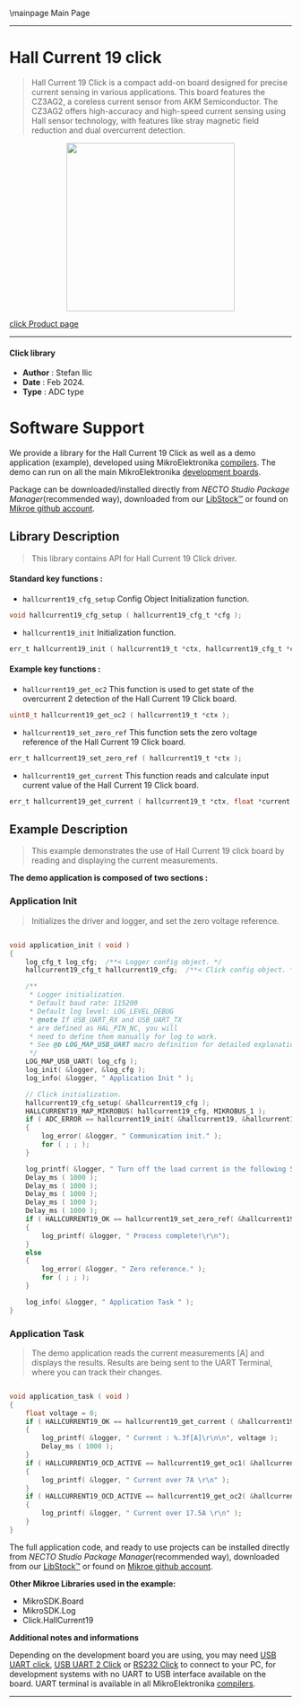 \mainpage Main Page

---
# Hall Current 19 click

> Hall Current 19 Click is a compact add-on board designed for precise current sensing in various applications. This board features the CZ3AG2, a coreless current sensor from AKM Semiconductor. The CZ3AG2 offers high-accuracy and high-speed current sensing using Hall sensor technology, with features like stray magnetic field reduction and dual overcurrent detection.

<p align="center">
  <img src="https://download.mikroe.com/images/click_for_ide/hallcurrent19_click.png" height=300px>
</p>

[click Product page](https://www.mikroe.com/hall-current-19-click)

---


#### Click library

- **Author**        : Stefan Ilic
- **Date**          : Feb 2024.
- **Type**          : ADC type


# Software Support

We provide a library for the Hall Current 19 Click
as well as a demo application (example), developed using MikroElektronika
[compilers](https://www.mikroe.com/necto-studio).
The demo can run on all the main MikroElektronika [development boards](https://www.mikroe.com/development-boards).

Package can be downloaded/installed directly from *NECTO Studio Package Manager*(recommended way), downloaded from our [LibStock&trade;](https://libstock.mikroe.com) or found on [Mikroe github account](https://github.com/MikroElektronika/mikrosdk_click_v2/tree/master/clicks).

## Library Description

> This library contains API for Hall Current 19 Click driver.

#### Standard key functions :

- `hallcurrent19_cfg_setup` Config Object Initialization function.
```c
void hallcurrent19_cfg_setup ( hallcurrent19_cfg_t *cfg );
```

- `hallcurrent19_init` Initialization function.
```c
err_t hallcurrent19_init ( hallcurrent19_t *ctx, hallcurrent19_cfg_t *cfg );
```

#### Example key functions :

- `hallcurrent19_get_oc2` This function is used to get state of the overcurrent 2 detection of the Hall Current 19 Click board.
```c
uint8_t hallcurrent19_get_oc2 ( hallcurrent19_t *ctx );
```

- `hallcurrent19_set_zero_ref` This function sets the zero voltage reference of the Hall Current 19 Click board.
```c
err_t hallcurrent19_set_zero_ref ( hallcurrent19_t *ctx );
```

- `hallcurrent19_get_current` This function reads and calculate input current value of the Hall Current 19 Click board.
```c
err_t hallcurrent19_get_current ( hallcurrent19_t *ctx, float *current );
```

## Example Description

> This example demonstrates the use of Hall Current 19 click board
  by reading and displaying the current measurements.

**The demo application is composed of two sections :**

### Application Init

> Initializes the driver and logger, and set the zero voltage reference.

```c

void application_init ( void )
{
    log_cfg_t log_cfg;  /**< Logger config object. */
    hallcurrent19_cfg_t hallcurrent19_cfg;  /**< Click config object. */

    /** 
     * Logger initialization.
     * Default baud rate: 115200
     * Default log level: LOG_LEVEL_DEBUG
     * @note If USB_UART_RX and USB_UART_TX 
     * are defined as HAL_PIN_NC, you will 
     * need to define them manually for log to work. 
     * See @b LOG_MAP_USB_UART macro definition for detailed explanation.
     */
    LOG_MAP_USB_UART( log_cfg );
    log_init( &logger, &log_cfg );
    log_info( &logger, " Application Init " );

    // Click initialization.
    hallcurrent19_cfg_setup( &hallcurrent19_cfg );
    HALLCURRENT19_MAP_MIKROBUS( hallcurrent19_cfg, MIKROBUS_1 );
    if ( ADC_ERROR == hallcurrent19_init( &hallcurrent19, &hallcurrent19_cfg ) )
    {
        log_error( &logger, " Communication init." );
        for ( ; ; );
    }

    log_printf( &logger, " Turn off the load current in the following 5 sec.\r\n" );
    Delay_ms ( 1000 );
    Delay_ms ( 1000 );
    Delay_ms ( 1000 );
    Delay_ms ( 1000 );
    Delay_ms ( 1000 );
    if ( HALLCURRENT19_OK == hallcurrent19_set_zero_ref( &hallcurrent19 ) )
    {
        log_printf( &logger, " Process complete!\r\n");
    }
    else
    {
        log_error( &logger, " Zero reference." );
        for ( ; ; );
    }

    log_info( &logger, " Application Task " );
}

```

### Application Task

> The demo application reads the current measurements [A] and displays the results.
  Results are being sent to the UART Terminal, where you can track their changes.

```c

void application_task ( void ) 
{
    float voltage = 0;
    if ( HALLCURRENT19_OK == hallcurrent19_get_current ( &hallcurrent19, &voltage ) ) 
    {
        log_printf( &logger, " Current : %.3f[A]\r\n\n", voltage );
        Delay_ms ( 1000 );
    }
    if ( HALLCURRENT19_OCD_ACTIVE == hallcurrent19_get_oc1( &hallcurrent19 ) )
    {
        log_printf( &logger, " Current over 7A \r\n" );
    }
    if ( HALLCURRENT19_OCD_ACTIVE == hallcurrent19_get_oc2( &hallcurrent19 ) )
    {
        log_printf( &logger, " Current over 17.5A \r\n" );
    }
}
```

The full application code, and ready to use projects can be installed directly from *NECTO Studio Package Manager*(recommended way), downloaded from our [LibStock&trade;](https://libstock.mikroe.com) or found on [Mikroe github account](https://github.com/MikroElektronika/mikrosdk_click_v2/tree/master/clicks).

**Other Mikroe Libraries used in the example:**

- MikroSDK.Board
- MikroSDK.Log
- Click.HallCurrent19

**Additional notes and informations**

Depending on the development board you are using, you may need
[USB UART click](https://www.mikroe.com/usb-uart-click),
[USB UART 2 Click](https://www.mikroe.com/usb-uart-2-click) or
[RS232 Click](https://www.mikroe.com/rs232-click) to connect to your PC, for
development systems with no UART to USB interface available on the board. UART
terminal is available in all MikroElektronika
[compilers](https://shop.mikroe.com/compilers).

---
